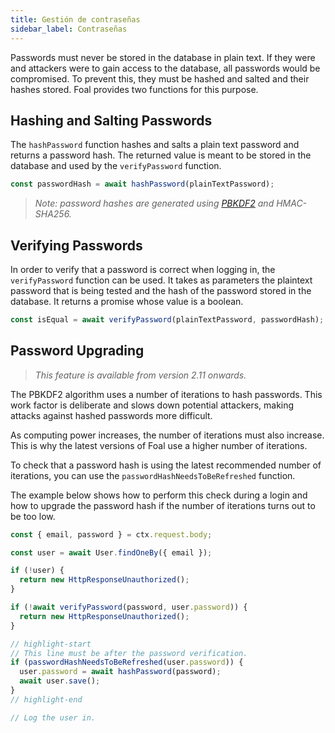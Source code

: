 ```yaml
---
title: Gestión de contraseñas
sidebar_label: Contraseñas
---
```


Passwords must never be stored in the database in plain text. If they were and attackers were to gain access to the database, all passwords would be compromised. To prevent this, they must be hashed and salted and their hashes stored. Foal provides two functions for this purpose.

## Hashing and Salting Passwords

The `hashPassword` function hashes and salts a plain text password and returns a password hash. The returned value is meant to be stored in the database and used by the `verifyPassword` function.

```typescript
const passwordHash = await hashPassword(plainTextPassword);
```

> *Note: password hashes are generated using [PBKDF2](https://en.wikipedia.org/wiki/PBKDF2) and HMAC-SHA256.* 

## Verifying Passwords

In order to verify that a password is correct when logging in, the `verifyPassword` function can be used. It takes as parameters the plaintext password that is being tested and the hash of the password stored in the database. It returns a promise whose value is a boolean.

```typescript
const isEqual = await verifyPassword(plainTextPassword, passwordHash);
```

## Password Upgrading

> *This feature is available from version 2.11 onwards.*

The PBKDF2 algorithm uses a number of iterations to hash passwords. This work factor is deliberate and slows down potential attackers, making attacks against hashed passwords more difficult.

As computing power increases, the number of iterations must also increase. This is why the latest versions of Foal use a higher number of iterations.

To check that a password hash is using the latest recommended number of iterations, you can use the `passwordHashNeedsToBeRefreshed` function.

The example below shows how to perform this check during a login and how to upgrade the password hash if the number of iterations turns out to be too low.

```typescript
const { email, password } = ctx.request.body;

const user = await User.findOneBy({ email });

if (!user) {
  return new HttpResponseUnauthorized();
}

if (!await verifyPassword(password, user.password)) {
  return new HttpResponseUnauthorized();
}

// highlight-start
// This line must be after the password verification.
if (passwordHashNeedsToBeRefreshed(user.password)) {
  user.password = await hashPassword(password);
  await user.save();
}
// highlight-end

// Log the user in.
```
